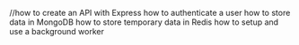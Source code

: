 //how to create an API with Express
how to authenticate a user
how to store data in MongoDB
how to store temporary data in Redis
how to setup and use a background worker
